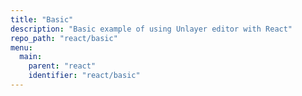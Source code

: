 ```yaml
---
title: "Basic"
description: "Basic example of using Unlayer editor with React"
repo_path: "react/basic"
menu:
  main:
    parent: "react"
    identifier: "react/basic"
---
```

